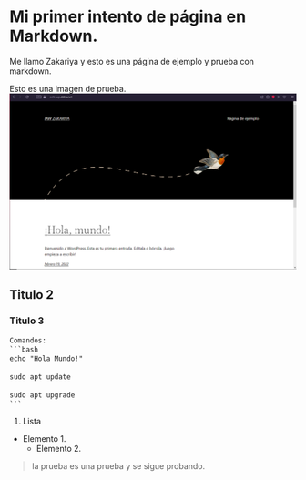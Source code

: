 # Mi primer intento de página en Markdown.
Me llamo Zakariya y esto es una página de ejemplo y prueba con markdown.

Esto es una imagen de prueba.
![](./img/iniciowp.png)

## Titulo 2
### Titulo 3

    Comandos:
    ```bash
    echo "Hola Mundo!"

    sudo apt update

    sudo apt upgrade
    ```

1. Lista
- Elemento 1.
    - Elemento 2.

> la prueba es una prueba y se sigue probando.